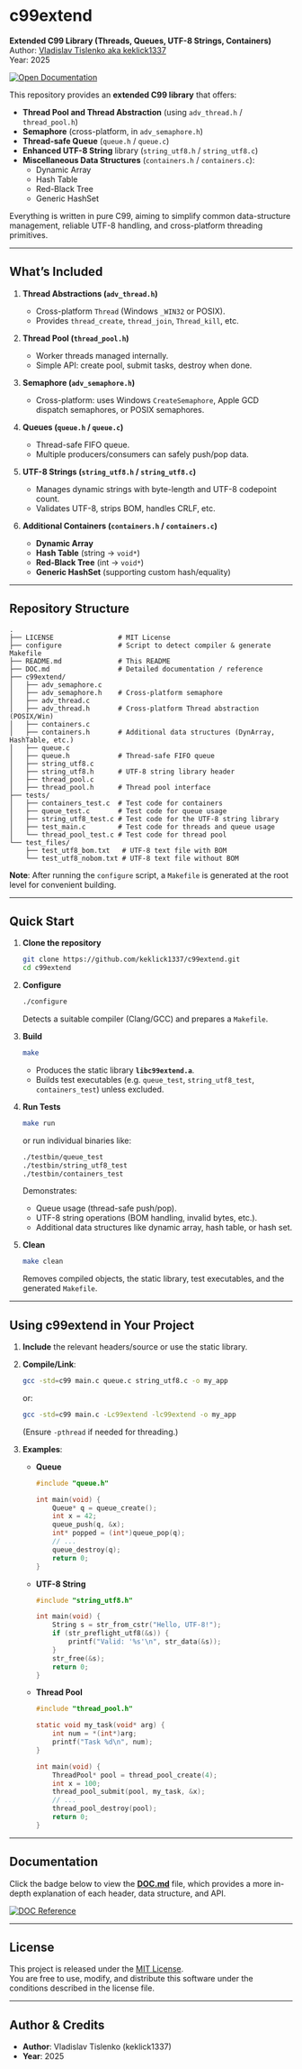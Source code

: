 # c99extend

**Extended C99 Library (Threads, Queues, UTF-8 Strings, Containers)**  
Author: [Vladislav Tislenko aka keklick1337](https://github.com/keklick1337)  
Year: 2025  

[![Open Documentation](https://img.shields.io/badge/Click%20for%20DOC-Reference-orange)](DOC.md)

This repository provides an **extended C99 library** that offers:

- **Thread Pool and Thread Abstraction** (using `adv_thread.h` / `thread_pool.h`)
- **Semaphore** (cross-platform, in `adv_semaphore.h`)
- **Thread-safe Queue** (`queue.h` / `queue.c`)
- **Enhanced UTF-8 String** library (`string_utf8.h` / `string_utf8.c`)
- **Miscellaneous Data Structures** (`containers.h` / `containers.c`):
  - Dynamic Array
  - Hash Table
  - Red-Black Tree
  - Generic HashSet  

Everything is written in pure C99, aiming to simplify common data-structure management, reliable UTF-8 handling, and cross-platform threading primitives.

---

## What’s Included

1. **Thread Abstractions (`adv_thread.h`)**  
   - Cross-platform `Thread` (Windows `_WIN32` or POSIX).  
   - Provides `thread_create`, `thread_join`, `Thread_kill`, etc.

2. **Thread Pool (`thread_pool.h`)**  
   - Worker threads managed internally.  
   - Simple API: create pool, submit tasks, destroy when done.  

3. **Semaphore (`adv_semaphore.h`)**  
   - Cross-platform: uses Windows `CreateSemaphore`, Apple GCD dispatch semaphores, or POSIX semaphores.  

4. **Queues (`queue.h` / `queue.c`)**  
   - Thread-safe FIFO queue.  
   - Multiple producers/consumers can safely push/pop data.  

5. **UTF-8 Strings (`string_utf8.h` / `string_utf8.c`)**  
   - Manages dynamic strings with byte-length and UTF-8 codepoint count.  
   - Validates UTF-8, strips BOM, handles CRLF, etc.  

6. **Additional Containers (`containers.h` / `containers.c`)**  
   - **Dynamic Array**  
   - **Hash Table** (string -> `void*`)  
   - **Red-Black Tree** (int -> `void*`)  
   - **Generic HashSet** (supporting custom hash/equality)

---

## Repository Structure

```text
.
├── LICENSE                # MIT License
├── configure              # Script to detect compiler & generate Makefile
├── README.md              # This README
├── DOC.md                 # Detailed documentation / reference
├── c99extend/
│   ├── adv_semaphore.c
│   ├── adv_semaphore.h    # Cross-platform semaphore
│   ├── adv_thread.c
│   ├── adv_thread.h       # Cross-platform Thread abstraction (POSIX/Win)
│   ├── containers.c
│   ├── containers.h       # Additional data structures (DynArray, HashTable, etc.)
│   ├── queue.c
│   ├── queue.h            # Thread-safe FIFO queue
│   ├── string_utf8.c
│   ├── string_utf8.h      # UTF-8 string library header
│   ├── thread_pool.c
│   ├── thread_pool.h      # Thread pool interface
├── tests/
│   ├── containers_test.c  # Test code for containers
│   ├── queue_test.c       # Test code for queue usage
│   ├── string_utf8_test.c # Test code for the UTF-8 string library
│   ├── test_main.c        # Test code for threads and queue usage
│   └── thread_pool_test.c # Test code for thread pool
└── test_files/
    ├── test_utf8_bom.txt   # UTF-8 text file with BOM
    └── test_utf8_nobom.txt # UTF-8 text file without BOM
```

**Note**: After running the `configure` script, a `Makefile` is generated at the root level for convenient building.

---

## Quick Start

1. **Clone the repository**  
   ```bash
   git clone https://github.com/keklick1337/c99extend.git
   cd c99extend
   ```

2. **Configure**  
   ```bash
   ./configure
   ```
   Detects a suitable compiler (Clang/GCC) and prepares a `Makefile`.

3. **Build**  
   ```bash
   make
   ```
   - Produces the static library **`libc99extend.a`**.  
   - Builds test executables (e.g. `queue_test`, `string_utf8_test`, `containers_test`) unless excluded.

4. **Run Tests**  
   ```bash
   make run
   ```
   or run individual binaries like:
   ```bash
   ./testbin/queue_test
   ./testbin/string_utf8_test
   ./testbin/containers_test
   ```
   Demonstrates:
   - Queue usage (thread-safe push/pop).  
   - UTF-8 string operations (BOM handling, invalid bytes, etc.).  
   - Additional data structures like dynamic array, hash table, or hash set.

5. **Clean**  
   ```bash
   make clean
   ```
   Removes compiled objects, the static library, test executables, and the generated `Makefile`.

---

## Using c99extend in Your Project

1. **Include** the relevant headers/source or use the static library.  
2. **Compile/Link**:  
   ```bash
   gcc -std=c99 main.c queue.c string_utf8.c -o my_app
   ```
   or:
   ```bash
   gcc -std=c99 main.c -Lc99extend -lc99extend -o my_app
   ```
   (Ensure `-pthread` if needed for threading.)

3. **Examples**:  
   - **Queue**  
     ```c
     #include "queue.h"

     int main(void) {
         Queue* q = queue_create();
         int x = 42;
         queue_push(q, &x);
         int* popped = (int*)queue_pop(q);
         // ...
         queue_destroy(q);
         return 0;
     }
     ```
   - **UTF-8 String**  
     ```c
     #include "string_utf8.h"

     int main(void) {
         String s = str_from_cstr("Hello, UTF-8!");
         if (str_preflight_utf8(&s)) {
             printf("Valid: '%s'\n", str_data(&s));
         }
         str_free(&s);
         return 0;
     }
     ```
   - **Thread Pool**  
     ```c
     #include "thread_pool.h"

     static void my_task(void* arg) {
         int num = *(int*)arg;
         printf("Task %d\n", num);
     }

     int main(void) {
         ThreadPool* pool = thread_pool_create(4);
         int x = 100;
         thread_pool_submit(pool, my_task, &x);
         // ...
         thread_pool_destroy(pool);
         return 0;
     }
     ```

---

## Documentation

Click the badge below to view the **[DOC.md](DOC.md)** file, which provides a more in-depth explanation of each header, data structure, and API.

[![DOC Reference](https://img.shields.io/badge/DOC-Reference-blue)](DOC.md)

---

## License

This project is released under the [MIT License](LICENSE).  
You are free to use, modify, and distribute this software under the conditions described in the license file.

---

## Author & Credits

- **Author**: Vladislav Tislenko (keklick1337)  
- **Year**: 2025  
